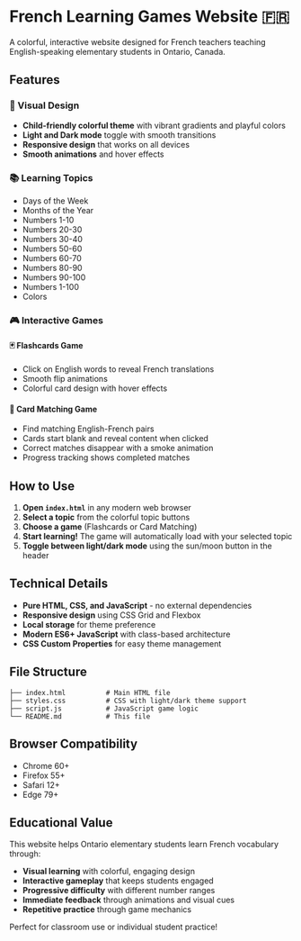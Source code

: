 # French Learning Games Website 🇫🇷

A colorful, interactive website designed for French teachers teaching English-speaking elementary students in Ontario, Canada.

## Features

### 🎨 Visual Design
- **Child-friendly colorful theme** with vibrant gradients and playful colors
- **Light and Dark mode** toggle with smooth transitions
- **Responsive design** that works on all devices
- **Smooth animations** and hover effects

### 📚 Learning Topics
- Days of the Week
- Months of the Year
- Numbers 1-10
- Numbers 20-30
- Numbers 30-40
- Numbers 50-60
- Numbers 60-70
- Numbers 80-90
- Numbers 90-100
- Numbers 1-100
- Colors

### 🎮 Interactive Games

#### 🃏 Flashcards Game
- Click on English words to reveal French translations
- Smooth flip animations
- Colorful card design with hover effects

#### 🎯 Card Matching Game
- Find matching English-French pairs
- Cards start blank and reveal content when clicked
- Correct matches disappear with a smoke animation
- Progress tracking shows completed matches

## How to Use

1. **Open `index.html`** in any modern web browser
2. **Select a topic** from the colorful topic buttons
3. **Choose a game** (Flashcards or Card Matching)
4. **Start learning!** The game will automatically load with your selected topic
5. **Toggle between light/dark mode** using the sun/moon button in the header

## Technical Details

- **Pure HTML, CSS, and JavaScript** - no external dependencies
- **Responsive design** using CSS Grid and Flexbox
- **Local storage** for theme preference
- **Modern ES6+ JavaScript** with class-based architecture
- **CSS Custom Properties** for easy theme management

## File Structure

```
├── index.html          # Main HTML file
├── styles.css          # CSS with light/dark theme support
├── script.js           # JavaScript game logic
└── README.md           # This file
```

## Browser Compatibility

- Chrome 60+
- Firefox 55+
- Safari 12+
- Edge 79+

## Educational Value

This website helps Ontario elementary students learn French vocabulary through:
- **Visual learning** with colorful, engaging design
- **Interactive gameplay** that keeps students engaged
- **Progressive difficulty** with different number ranges
- **Immediate feedback** through animations and visual cues
- **Repetitive practice** through game mechanics

Perfect for classroom use or individual student practice!
